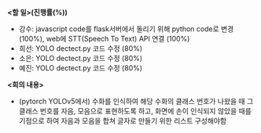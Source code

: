 **<할 일>(진행률(%))**

* 강수: javascript code를 flask서버에서 돌리기 위해 python code로 변경 (100%), web에 STT(Speech To Text) API 연결 (100%)
* 희선: YOLO dectect.py 코드 수정 (80%)
* 소은: YOLO dectect.py 코드 수정 (80%)
* 예진: YOLO dectect.py 코드 수정 (80%)



**<회의 내용>**

* (pytorch YOLOv5에서) 수화를 인식하여 해당 수화의 클래스 번호가 나왔을 때 그 클래스 번호를 자음, 모음으로 표현하도록 하고, 화면에 손이 인식되지 않았을 때를 기점으로 하여 자음과 모음을 합쳐 글자로 만들기 위한 리스트 구성해야함
